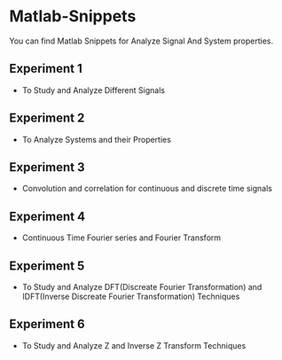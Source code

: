 # Matlab-Snippets #
You can find Matlab Snippets for Analyze Signal And System properties.
## Experiment 1 ##
* To Study and Analyze Different Signals
## Experiment 2 ##
* To Analyze Systems and their Properties
## Experiment 3 ##
* Convolution and correlation for continuous and discrete time signals
## Experiment 4 ##
* Continuous Time Fourier series and Fourier Transform
## Experiment 5 ##
* To Study and Analyze DFT(Discreate Fourier Transformation) and IDFT(Inverse Discreate Fourier Transformation) Techniques
## Experiment 6 ##
* To Study and Analyze Z and Inverse Z Transform Techniques
